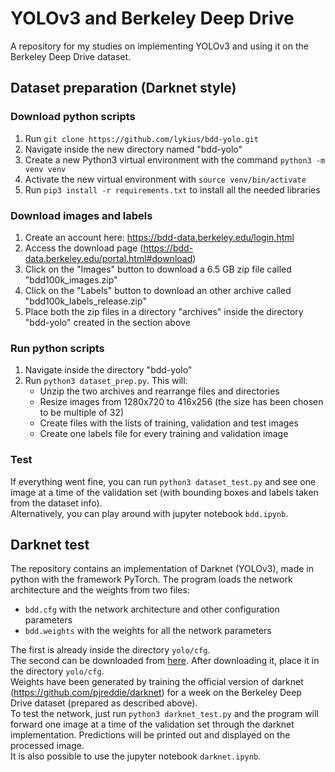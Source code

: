 # YOLOv3 and Berkeley Deep Drive
A repository for my studies on implementing YOLOv3 and using it on the Berkeley Deep Drive dataset.

## Dataset preparation (Darknet style)
### Download python scripts
1. Run `git clone https://github.com/lykius/bdd-yolo.git`
2. Navigate inside the new directory named "bdd-yolo"
3. Create a new Python3 virtual environment with the command `python3 -m venv venv`
4. Activate the new virtual environment with `source venv/bin/activate`
5. Run `pip3 install -r requirements.txt` to install all the needed libraries
### Download images and labels
1. Create an account here: https://bdd-data.berkeley.edu/login.html
2. Access the download page (https://bdd-data.berkeley.edu/portal.html#download)
3. Click on the "Images" button to download a 6.5 GB zip file called "bdd100k_images.zip"
4. Click on the "Labels" button to download an other archive called "bdd100k_labels_release.zip"
5. Place both the zip files in a directory "archives" inside the directory "bdd-yolo" created in the section above
### Run python scripts
1. Navigate inside the directory "bdd-yolo"
2. Run `python3 dataset_prep.py`. This will:
    * Unzip the two archives and rearrange files and directories
    * Resize images from 1280x720 to 416x256 (the size has been chosen to be multiple of 32)
    * Create files with the lists of training, validation and test images
    * Create one labels file for every training and validation image
### Test
If everything went fine, you can run `python3 dataset_test.py` and see one image at a time of the validation set (with bounding boxes and labels taken from the dataset info).  
Alternatively, you can play around with jupyter notebook `bdd.ipynb`.

## Darknet test
The repository contains an implementation of Darknet (YOLOv3), made in python with the framework PyTorch. The program loads the network architecture and the weights from two files:

* `bdd.cfg` with the network architecture and other configuration parameters
* `bdd.weights` with the weights for all the network parameters

The first is already inside the directory `yolo/cfg`.  
The second can be downloaded from [here](http://www.mediafire.com/file/o083le75tusmddx/bdd.weights/file). After downloading it, place it in the directory `yolo/cfg`.  
Weights have been generated by training the official version of darknet (https://github.com/pjreddie/darknet) for a week on the Berkeley Deep Drive dataset (prepared as described above).  
To test the network, just run `python3 darknet_test.py` and the program will forward one image at a time of the validation set through the darknet implementation. Predictions will be printed out and displayed on the processed image.  
It is also possible to use the jupyter notebook `darknet.ipynb`. 
